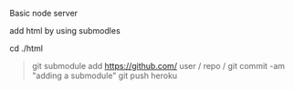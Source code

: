 Basic node server

add html by using submodles

cd ./html
> git submodule add https://github.com/ user / repo / 
git commit -am "adding a submodule"
git push heroku


